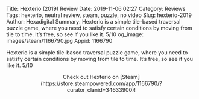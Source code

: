 Title: Hexterio (2019) Review
Date: 2019-11-06 02:27
Category: Reviews
Tags: hexterio, neutral review, steam, puzzle, no video
Slug: hexterio-2019
Author: Hexadigital
Summary: Hexterio is a simple tile-based traversal puzzle game, where you need to satisfy certain conditions by moving from tile to time. It’s free, so see if you like it. 5/10
og_image: images/steam/1166790.jpg
Appid: 1166790

Hexterio is a simple tile-based traversal puzzle game, where you need to satisfy certain conditions by moving from tile to time. It’s free, so see if you like it. 5/10

<center>Check out Hexterio on [Steam](https://store.steampowered.com/app/1166790/?curator_clanid=34633900)!</center>
